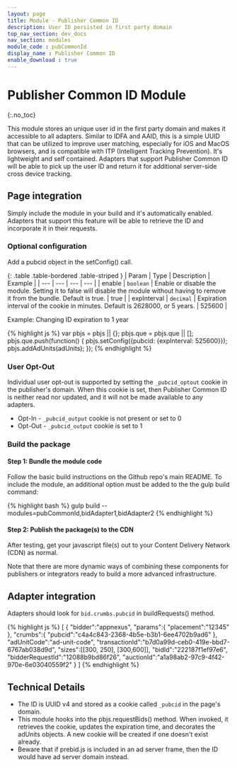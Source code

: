 ```yaml
---
layout: page
title: Module - Publisher Common ID
description: User ID persisted in first party domain
top_nav_section: dev_docs
nav_section: modules
module_code : pubCommonId
display_name : Publisher Common ID
enable_download : true
---
```


<div class="bs-docs-section" markdown="1">

# Publisher Common ID Module
{:.no_toc}

This module stores an unique user id in the first party domain and makes it accessible to all adapters. Similar to IDFA and AAID, this is a simple UUID that can be utilized to improve user matching, especially for iOS and MacOS browsers, and is compatible with ITP (Intelligent Tracking Prevention). It's lightweight and self contained.  Adapters that support Publisher Common ID will be able to pick up the user ID and return it for additional server-side cross device tracking.

## Page integration

Simply include the module in your build and it's automatically enabled.  Adapters that support this feature will be able to retrieve the ID and incorporate it in their requests.

### Optional configuration

Add a pubcid object in the setConfig() call.

{: .table .table-bordered .table-striped }
| Param | Type | Description | Example |
| --- | --- | --- | --- |
| enable | `boolean` | Enable or disable the module. Setting it to false will disable the module without having to remove it from the bundle.  Default is true. | true |
| expInterval | `decimal` | Expiration interval of the cookie in minutes.  Default is 2628000, or 5 years.  | 525600 |

Example: Changing ID expiration to 1 year

{% highlight js %}
     var pbjs = pbjs || {};
     pbjs.que = pbjs.que || [];
     pbjs.que.push(function() {
        pbjs.setConfig({pubcid: {expInterval: 525600}});
        pbjs.addAdUnits(adUnits);
     });
{% endhighlight %}

### User Opt-Out

Individual user opt-out is supported by setting the `_pubcid_optout` cookie in the publisher's domain.  When this cookie is set, then Publisher Common ID is neither read nor updated, and it will not be made available to any adapters.

* Opt-In - `_pubcid_output` cookie is not present or set to 0
* Opt-Out - `_pubcid_output` cookie is set to 1

### Build the package
 
#### Step 1: Bundle the module code

Follow the basic build instructions on the Github repo's main README. To include the module, an additional option must be added to the the gulp build command:
 
{% highlight bash %}
gulp build --modules=pubCommonId,bidAdapter1,bidAdapter2
{% endhighlight %}
 
#### Step 2: Publish the package(s) to the CDN

After testing, get your javascript file(s) out to your Content Delivery Network (CDN) as normal.

Note that there are more dynamic ways of combining these components for publishers or integrators ready to build a more advanced infrastructure.

## Adapter integration

Adapters should look for `bid.crumbs.pubcid` in buildRequests() method. 

{% highlight js %}
[
   {
      "bidder":"appnexus",
      "params":{
         "placement":"12345"
      },
      "crumbs":{
         "pubcid":"c4a4c843-2368-4b5e-b3b1-6ee4702b9ad6"
      },
      "adUnitCode":"ad-unit-code",
      "transactionId":"b7d0a99d-ceb0-419e-bbd7-6767ab038d9d",
      "sizes":[[300, 250], [300,600]],
      "bidId":"222187f1ef97e6",
      "bidderRequestId":"12088b9bd86f26",
      "auctionId":"a1a98ab2-97c9-4f42-970e-6e03040559f2"
   }
]
{% endhighlight %}


## Technical Details

- The ID is UUID v4 and stored as a cookie called `_pubcid` in the page's domain.
- This module hooks into the pbjs.requestBids() method.  When invoked, it retrieves the cookie, updates the expiration time, and decorates the adUnits objects.  A new cookie will be created if one doesn't exist already.
- Beware that if prebid.js is included in an ad server frame, then the ID would have ad server domain instead.

</div>
